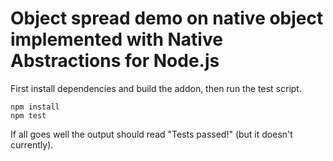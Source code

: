 # Object spread demo on native object implemented with Native Abstractions for Node.js

First install dependencies and build the addon, then run the test script.

```
npm install
npm test
```

If all goes well the output should read "Tests passed!" (but it doesn't currently).
